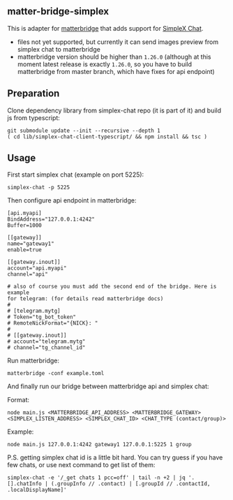 ## matter-bridge-simplex

This is adapter for [matterbridge](https://github.com/42wim/matterbridge) that
adds support for [SimpleX Chat](https://github.com/simplex-chat/simplex-chat).

* files not yet supported, but currently it can send images preview from
  simplex chat to matterbridge
* matterbridge version should be higher than `1.26.0` (although at this moment
  latest release is exactly `1.26.0`, so you have to build matterbridge from
  master branch, which have fixes for api endpoint)

## Preparation

Clone dependency library from simplex-chat repo (it is part of it) and build js
from typescript:

```
git submodule update --init --recursive --depth 1
( cd lib/simplex-chat-client-typescript/ && npm install && tsc )
```

## Usage

First start simplex chat (example on port 5225):

```
simplex-chat -p 5225
```

Then configure api endpoint in matterbridge:

```
[api.myapi]
BindAddress="127.0.0.1:4242"
Buffer=1000

[[gateway]]
name="gateway1"
enable=true

[[gateway.inout]]
account="api.myapi"
channel="api"

# also of course you must add the second end of the bridge. Here is example
for telegram: (for details read matterbridge docs)
#
# [telegram.mytg]
# Token="tg_bot_token"
# RemoteNickFormat="{NICK}: "
#
# [[gateway.inout]]
# account="telegram.mytg"
# channel="tg_channel_id"
```

Run matterbridge:

```
matterbridge -conf example.toml
```

And finally run our bridge between matterbridge api and simplex chat:

Format:

```
node main.js <MATTERBRIDGE_API_ADDRESS> <MATTERBRIDGE_GATEWAY> <SIMPLEX_LISTEN_ADDRESS> <SIMPLEX_CHAT_ID> <CHAT_TYPE (contact/group)>
```

Example:

```
node main.js 127.0.0.1:4242 gateway1 127.0.0.1:5225 1 group
```

P.S. getting simplex chat id is a little bit hard. You can try guess if you
have few chats, or use next command to get list of them:
```
simplex-chat -e '/_get chats 1 pcc=off' | tail -n +2 | jq '.[].chatInfo | (.groupInfo // .contact) | [.groupId // .contactId, .localDisplayName]'
```
